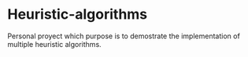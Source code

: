 # Heuristic-algorithms
Personal proyect which purpose is to demostrate the implementation of multiple heuristic algorithms.
